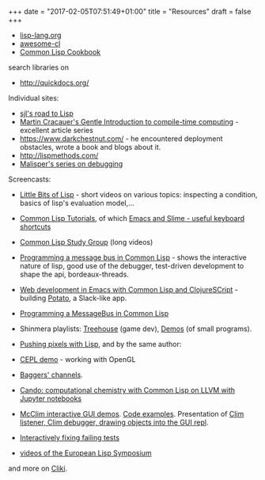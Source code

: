 +++
date = "2017-02-05T07:51:49+01:00"
title = "Resources"
draft = false
+++


* [lisp-lang.org](http://lisp-lang.org/)
* [awesome-cl](https://github.com/CodyReichert/awesome-cl)
* [Common Lisp Cookbook](https://lispcookbook.github.io/cl-cookbook/)

search libraries on

* http://quickdocs.org/

Individual sites:

* [sjl's road to Lisp](http://stevelosh.com/blog/2018/08/a-road-to-common-lisp/)
* [Martin Cracauer's Gentle Introduction to compile-time computing](https://medium.com/@MartinCracauer/a-gentle-introduction-to-compile-time-computing-part-3-scientific-units-8e41d8a727ca) - excellent article series
* https://www.darkchestnut.com/ - he encountered deployment obstacles, wrote a book and blogs about it.
* http://lispmethods.com/
* [Malisper's series on debugging](http://malisper.me//debugging-lisp-part-1-recompilation/)

Screencasts:

* [Little Bits of Lisp](https://www.youtube.com/playlist?list=PL2VAYZE_4wRJi_vgpjsH75kMhN4KsuzR_) -
  short videos on various topics: inspecting a condition, basics of
  lisp's evaluation model,…
* [Common Lisp Tutorials](https://www.youtube.com/playlist?list=PL2VAYZE_4wRIoHsU5cEBIxCYcbHzy4Ypj), of which [Emacs and Slime - useful keyboard shortcuts](https://www.youtube.com/watch?v=sBcPNr1CKKw&index=4&list=PL2VAYZE_4wRIoHsU5cEBIxCYcbHzy4Ypj)
* [Common Lisp Study Group](https://www.youtube.com/channel/UCYg6qFXDE5SGT_YXhuJPU0A/videos) (long videos)
* [Programming a message bus in Common Lisp](https://www.youtube.com/watch?v=CNFr7zIfyeM) - shows the interactive nature of lisp, good use of the debugger, test-driven development to shape the api, bordeaux-threads.
* [Web development in Emacs with Common Lisp and ClojureSCript](https://www.youtube.com/watch?v=bl8jQ2wRh6k) -
  building [Potato](https://github.com/cicakhq/potato), a Slack-like app.
* [Programming a MessageBus in Common Lisp](https://www.youtube.com/watch?v=CNFr7zIfyeM)
* Shinmera playlists:
  [Treehouse](https://www.youtube.com/playlist?list=PLkDl6Irujx9MtJPRRP5KBH40SGCenztPW)
  (game dev),
  [Demos](https://www.youtube.com/playlist?list=PLkDl6Irujx9Mh3BWdBmt4JtIrwYgihTWp)
  (of small programs).
* [Pushing pixels with Lisp](https://www.youtube.com/watch?v=82o5NeyZtvw), and by the same author:
 * [CEPL demo](https://www.youtube.com/watch?v=a2tTpjGOhjw&index=20&list=RDxzTH_ZqaFKI) - working with OpenGL
 * [Baggers' channels](https://www.youtube.com/channel/UCMV8p6Lb-bd6UZtTc_QD4zA).
 * [Cando: computational chemistry with Common Lisp on LLVM with Jupyter notebooks](https://www.youtube.com/playlist?list=PLbl4KVdl9U3I3MhFWgauT0cz-x7SymZmn&disable_polymer=true)

* [McClim interactive GUI demos](https://www.youtube.com/watch?v=XGmo0E_S46I). [Code examples](https://github.com/robert-strandh/McCLIM/blob/master/Examples/demodemo.lisp). Presentation of [Clim listener, Clim debugger, drawing objects into the GUI repl](https://www.youtube.com/watch?v=kfBmRsPRdGg).
* [Interactively fixing failing tests](https://peertube.video/videos/watch/c0c82209-feaa-444d-962f-afa25745bfc0)
* [videos of the European Lisp Symposium](https://www.youtube.com/channel/UC55S8D_44ge2cV10aQmxNVQ)

and more on [Cliki](http://www.cliki.net/Lisp%20Videos).
